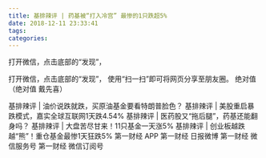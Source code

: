 ```yaml
---
title: 基排辣评 | 药基被“打入冷宫” 最惨的1只跌超5%
date: 2018-12-11 23:33:41
tags: 
categories: 
---
```

打开微信，点击底部的“发现”，
<!-- more -->
打开微信，点击底部的“发现”，
使用“扫一扫”即可将网页分享至朋友圈。
绝对值
（绝对值 戴先喜）
 
 
基排辣评 | 油价说跌就跌，买原油基金要看特朗普脸色？
基排辣评 | 美股重启暴跌模式，嘉实全球互联网1天跌4.54%
基排辣评 | 医药股又“拖后腿”，药基还能翻身吗？
基排辣评 | 大盘苦尽甘来！11只基金一天涨5%
基排辣评 | 创业板越跌越“熊”！重仓基金最惨1天狂跌5%
第一财经
APP
第一财经
日报微博
第一财经
微信服务号
第一财经
微信订阅号
